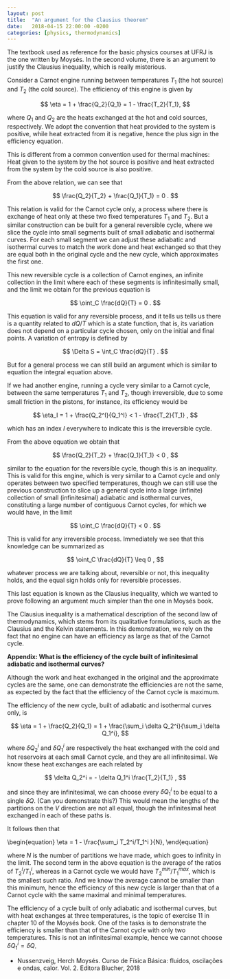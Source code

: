 ```yaml
---
layout: post
title:  "An argument for the Clausius theorem"
date:   2018-04-15 22:00:00 -0200
categories: [physics, thermodynamics]
---
```


The textbook used as reference for the basic
physics courses at UFRJ is the one written by Moysés.
In the second volume, there is an argument
to justify the Clausius inequality, which
is really misterious.

Consider a Carnot engine running between
temperatures $T_1$ (the hot source) and $T_2$
(the cold source).
The efficiency of this engine is
given by

$$ \eta = 1 + \frac{Q_2}{Q_1}
 = 1 - \frac{T_2}{T_1}, 
$$

where $Q_1$ and $Q_2$ are the heats
exchanged at the hot and cold sources,
respectively. We adopt the convention
that heat provided to the system is positive,
while heat extracted from it is negative,
hence the plus sign in the efficiency 
equation.

This is different from a common
convention used for thermal machines: Heat given to the system
by the hot source is positive
and heat extracted from the system by
the cold source is also positive.

From the above relation, we can see that

$$
\frac{Q_2}{T_2} + \frac{Q_1}{T_1} = 0 .
$$

This relation is valid for the Carnot
cycle only, a process where
there is exchange of heat only at these
two fixed temperatures $T_1$ and $T_2$.
But a similar construction can be built
for a general reversible cycle,
where we slice the cycle into small segments
built of small adiabatic and isothermal curves.
For each small segment we can adjust these adiabatic
and isothermal curves to match the work done
and heat exchanged so that they are equal
both in the original cycle and the new cycle,
which approximates the first one.

This new reversible cycle is a 
collection of Carnot engines, an infinite
collection in the limit where each of these
segments is infinitesimally small,
and the limit we obtain for the previous equation
is

$$
\oint_C \frac{dQ}{T} = 0 .
$$

This equation is valid for any reversible process,
and it tells us tells us there is a quantity
related to $dQ/T$ which is a state function, that is,
its variation does not depend on a particular cycle
chosen, only on the initial and final points.
A variation of entropy is defined by

$$
\Delta S = \int_C \frac{dQ}{T} .
$$

But for a general process we can still
build an argument which is similar to
equation the integral equation above.

If we had another engine, running a cycle
very similar to a Carnot cycle,
between the same temperatures
$T_1$ and $T_2$, though
irreversible, due to some small friction in the pistons,
for instance, its efficiency would be

$$
\eta_I = 1 + \frac{Q_2^I}{Q_1^I} < 1 - \frac{T_2}{T_1} ,
$$

which has an index $I$ everywhere to indicate
this is the irreversible cycle.

From the above equation we obtain that

$$
\frac{Q_2}{T_2} + \frac{Q_1}{T_1} < 0 ,
$$

similar to the equation for the reversible cycle, though this is an inequality.
This is valid for this engine, which is very similar
to a Carnot cycle and only operates between
two specified temperatures,
though we can still use the previous
construction to slice up a general
cycle into a large (infinite) collection
of small (infinitesimal) adiabatic and isothermal
curves, constituting a large number of contiguous
Carnot cycles, for which we would have,
in the limit

$$
\oint_C \frac{dQ}{T} < 0 .
$$

This is valid for any irreversible process.
Immediately we see that this knowledge can be summarized
as

$$
\oint_C \frac{dQ}{T} \leq 0 ,
$$

whatever process we are talking about,
reversible or not, this inequality holds, and
the equal sign holds only for reversible processes.

This last equation is known as the Clausius inequality,
which we wanted to prove following an argument
much simpler than the one in Moysés book.

The Clausius inequality is a mathematical description
of the second law of thermodynamics, which stems from
its qualitative formulations,
such as the Clausius and the Kelvin statements.
In this demonstration, we rely on the fact that
no engine can have an efficiency as large
as that of the Carnot cycle.

**Appendix:
What is the efficiency of the cycle built
of infinitesimal adiabatic and isothermal curves?**

Although the work and heat exchanged in
the original and the approximate cycles
are the same, one can demonstrate the
efficiencies are not the same,
as expected by the fact that the efficiency of the Carnot
cycle is maximum.

The efficiency of the new cycle, built of
adiabatic and isothermal curves only, is

$$
\eta = 1 + \frac{Q_2}{Q_1}
= 1 + \frac{\sum_i \delta Q_2^i}{\sum_i \delta Q_1^i},
$$

where $\delta Q_2^i$ and $\delta Q_1^i$ are
respectively the heat exchanged with the cold
and hot reservoirs at each small Carnot cycle,
and they are all infinitesimal.
We know these heat exchanges are each related by

$$
\delta Q_2^i = - \delta Q_1^i \frac{T_2}{T_1} ,
$$

and since they are infinitesimal,
we can choose every $\delta Q_1^i$
to be equal to a single $\delta Q$.
(Can you demonstrate this?)
This would mean the lengths of the partitions
on the $V$ direction are not all equal,
though the infinitesimal heat exchanged 
in each of these paths is.

It follows then that

\begin{equation}
\eta = 1 - \frac{\sum_i T_2^i/T_1^i }{N}, 
\end{equation}

where $N$ is the number of partitions we have made,
which goes to infinity in the limit.
The second term in the above equation is the average of the ratios
of $T_2^i/T_1^i$,
whereas in a Carnot cycle we would have
$T_2^{min}/T_1^{max}$,
which is the smallest such ratio.
And we know the average cannot be smaller than this minimum,
hence the efficiency of this new cycle is larger than
that of a Carnot cycle with the same maximal and minimal temperatures.

The efficiency of a cycle built of only adiabatic and
isothermal curves, but with heat exchanges at three temperatures,
is the topic of exercise 11 in chapter
10 of the Moysés book. One of the tasks is to
demonstrate the efficiency is smaller than that of
the Carnot cycle with only two temperatures.
This is not an infinitesimal example, hence we cannot choose
$\delta Q_1^i = \delta Q$.

- Nussenzveig, Herch Moysés. Curso de Física Básica: fluidos, oscilações e ondas, calor. Vol. 2. Editora Blucher, 2018